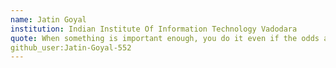 ```yaml
---
name: Jatin Goyal 
institution: Indian Institute Of Information Technology Vadodara 
quote: When something is important enough, you do it even if the odds are not in your favor. 
github_user:Jatin-Goyal-552
---
```

